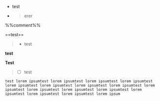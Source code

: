 - test
- > erer

%%comment%%

==test==
> - test

<b>**test**


Test 
</b>
> - [ ] test 

`test lorem ipsumtest lorem ipsumtest lorem ipsumtest lorem ipsumtest lorem ipsumtest lorem ipsumtest lorem ipsumtest lorem ipsumtest lorem ipsumtest lorem ipsumtest lorem ipsumtest lorem ipsumtest lorem ipsumtest lorem ipsumtest lorem ipsumtest lorem ipsum`